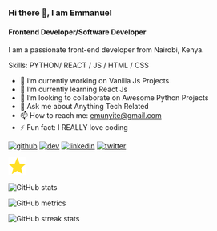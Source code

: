 ### Hi there 👋, I am Emmanuel
#### Frontend Developer/Software Developer
I am a passionate front-end developer from Nairobi, Kenya.

Skills: PYTHON/ REACT / JS / HTML / CSS

- 🔭 I’m currently working on Vanilla Js Projects 
- 🌱 I’m currently learning React Js 
- 👯 I’m looking to collaborate on Awesome Python Projects  
- 💬 Ask me about Anything Tech Related 
- 📫 How to reach me: emunyite@gmail.com 
- ⚡ Fun fact: I REALLY love coding 


[<img src='https://cdn.jsdelivr.net/npm/simple-icons@3.0.1/icons/github.svg' alt='github' height='40'>](https://github.com/munyite001)  [<img src='https://cdn.jsdelivr.net/npm/simple-icons@3.0.1/icons/dev-dot-to.svg' alt='dev' height='40'>](https://dev.to/munyite001)  [<img src='https://cdn.jsdelivr.net/npm/simple-icons@3.0.1/icons/linkedin.svg' alt='linkedin' height='40'>](https://www.linkedin.com/in/emmanuel-munyite-68545023a/)  [<img src='https://cdn.jsdelivr.net/npm/simple-icons@3.0.1/icons/twitter.svg' alt='twitter' height='40'>](https://twitter.com/emunyite)  

<a href='https://stars.github.com/'><img src='https://raw.githubusercontent.com/acervenky/animated-github-badges/master/assets/starbadge.gif' width='35' height='35'></a> 

![GitHub stats](https://github-readme-stats.vercel.app/api?username=munyite001&show_icons=true)  

![GitHub metrics](https://metrics.lecoq.io/munyite001)  

![GitHub streak stats](https://github-readme-streak-stats.herokuapp.com/?user=munyite001)  

